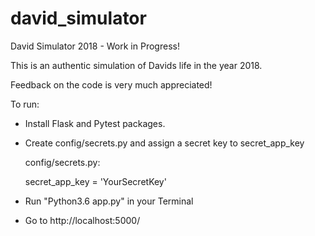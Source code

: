 # david_simulator
David Simulator 2018 - Work in Progress!

This is an authentic simulation of Davids life in the year 2018.

Feedback on the code is very much appreciated!

To run: 

- Install Flask and Pytest packages. 
- Create config/secrets.py and assign a secret key to secret_app_key

  config/secrets.py:
  
  secret_app_key = 'YourSecretKey'
  
  
- Run "Python3.6 app.py" in your Terminal
- Go to http://localhost:5000/
